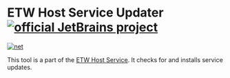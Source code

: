 # ETW Host Service Updater [![official JetBrains project](https://jb.gg/badges/official.svg)](https://confluence.jetbrains.com/display/ALL/JetBrains+on+GitHub)

[![net](https://github.com/JetBrains/etw-host-service-updater/actions/workflows/build-net.yml/badge.svg)](https://github.com/JetBrains/etw-host-service-updater/actions/workflows/build-net.yml)

This tool is a part of the [ETW Host Service](https://www.jetbrains.com/profiler/etw/). It checks for and installs service updates.